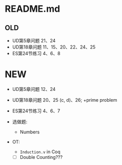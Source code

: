# README.md

## OLD
- UD第5章问题 21、24
- UD第18章问题 11、15、20、22、24、25
- ES第24节练习 4、6、8

# NEW
- UD第5章问题 12、24
- UD第18章问题 20、25 (c, d)、26; +prime problem
- ES第24节练习 4、6、7

- 选做题:
  - Numbers

- OT:
  - `Induction.v` in Coq
  - [ ] Double Counting???
